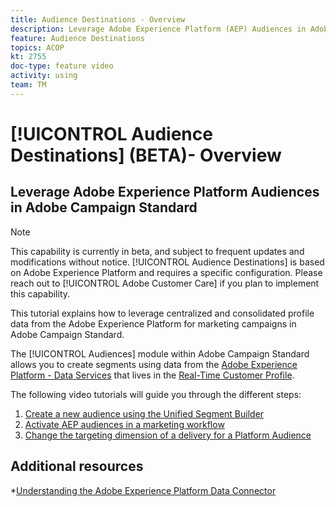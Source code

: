 ```yaml
---
title: Audience Destinations - Overview
description: Leverage Adobe Experience Platform (AEP) Audiences in Adobe Campaign Standard (ACS)
feature: Audience Destinations
topics: ACOP
kt: 2755
doc-type: feature video
activity: using
team: TM
---
```


# [!UICONTROL Audience Destinations] (BETA)- Overview

## Leverage Adobe Experience Platform Audiences in Adobe Campaign Standard

>[!NOTE]
>
>This capability is currently in beta, and subject to frequent updates and modifications without notice. [!UICONTROL Audience Destinations] is based on Adobe Experience Platform and requires a specific configuration.
>Please reach out to [!UICONTROL Adobe Customer Care] if you plan to implement this capability.
>

This tutorial explains how to leverage centralized and consolidated profile data from the Adobe Experience Platform for marketing campaigns in Adobe Campaign Standard.

The [!UICONTROL Audiences] module within Adobe Campaign Standard  allows you to create segments using data from the [Adobe Experience Platform - Data Services](https://www.adobe.io/apis/experienceplatform/home/services.html) that lives in the [Real-Time Customer Profile](https://docs.adobe.com/content/help/en/platform-learn/tutorials/profiles/understanding-the-real-time-customer-profile.html).

The following video tutorials will guide you through the different steps:

1. [Create a new audience using the Unified Segment Builder](/help/acs/profiles-and-audiences/audience-destinations/creating-audiences-using-segment-builder.md)
2. [Activate AEP audiences in a marketing workflow](/help/acs/profiles-and-audiences/audience-destinations/activating-aep-audiences.md)
3. [Change the targeting dimension of a delivery for a Platform Audience](/help/acs/profiles-and-audiences/audience-destinations/changing-targeting-dimension.md)

## Additional resources

*[Understanding the Adobe Experience Platform Data Connector](/help/acs/administrating/adobe-experience-platform-data-connector/understanding-the-adobe-experience-platform-data-connector.md)
  